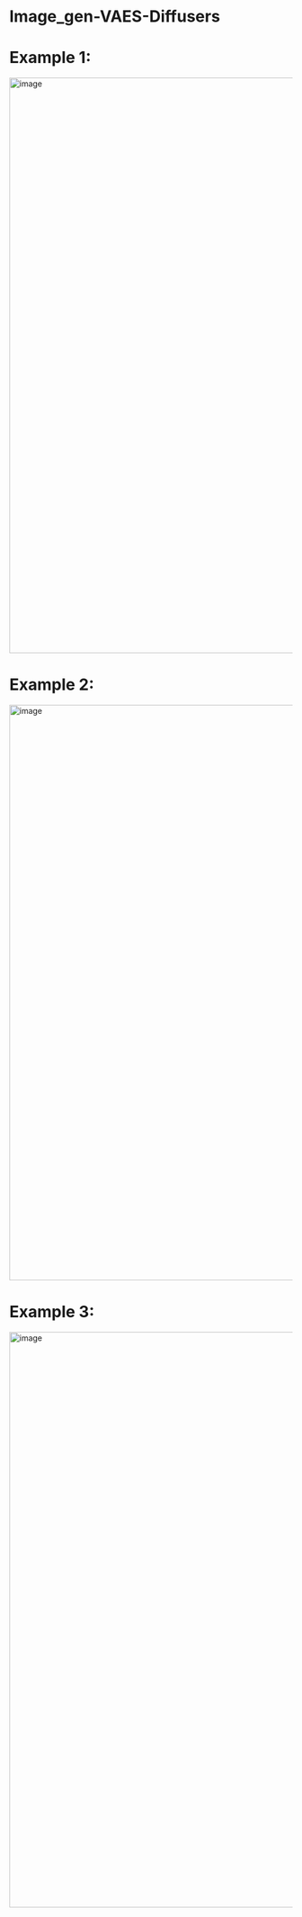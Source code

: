 # Image_gen-VAES-Diffusers


# Example 1:

<img width="1024" height="1024" alt="image" src="https://github.com/user-attachments/assets/6633d147-d72b-4702-a65f-ace94a1c6450" />


# Example 2:
<img width="1024" height="1024" alt="image" src="https://github.com/user-attachments/assets/a8ffa2bc-4366-41d2-90db-528144ae9efa" />


# Example 3:
<img width="1024" height="1024" alt="image" src="https://github.com/user-attachments/assets/3f4dbd9e-e224-41e0-8d70-5249a91473ad" />


